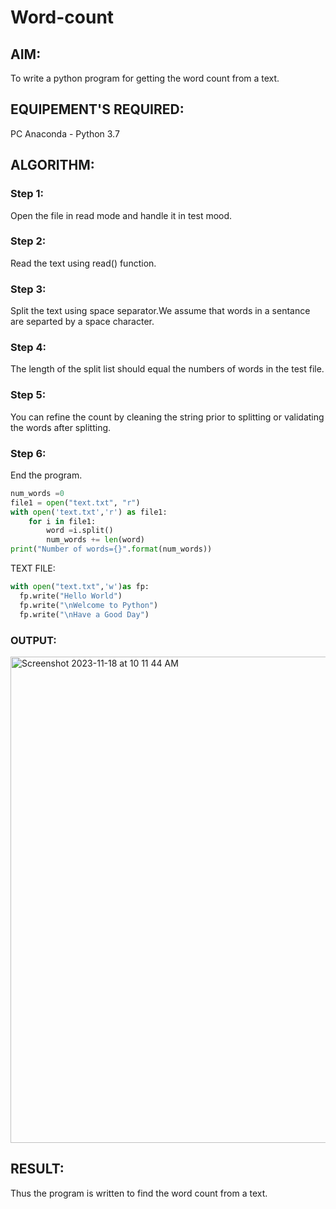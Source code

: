 # Word-count
## AIM:
To write a python program for getting the word count from a text.
## EQUIPEMENT'S REQUIRED: 
PC
Anaconda - Python 3.7
## ALGORITHM: 
### Step 1:
Open the file in read mode and handle it in test mood.

### Step 2: 
Read the text using read() function.
 
### Step 3: 
Split the text using space separator.We assume that words in a sentance are separted by a space character.

### Step 4:  
The length of the split list should equal the numbers of words in the test file.



### Step 5: 
You can refine the count by cleaning the string prior to splitting or validating the words after splitting.

### Step 6: 
End the program.


```PYTHON
num_words =0
file1 = open("text.txt", "r")
with open('text.txt','r') as file1:
    for i in file1:
        word =i.split()
        num_words += len(word)
print("Number of words={}".format(num_words))
```

TEXT FILE:
```PYTHON
with open("text.txt",'w')as fp:
  fp.write("Hello World")
  fp.write("\nWelcome to Python")
  fp.write("\nHave a Good Day")
```

  

### OUTPUT:

<img width="778" alt="Screenshot 2023-11-18 at 10 11 44 AM" src="https://github.com/Andrewvarghese653/Word-count/assets/145822115/b57bf2be-d29c-461f-bf9d-e667eb39f11a">




## RESULT:
Thus the program is written to find the word count from a text.

